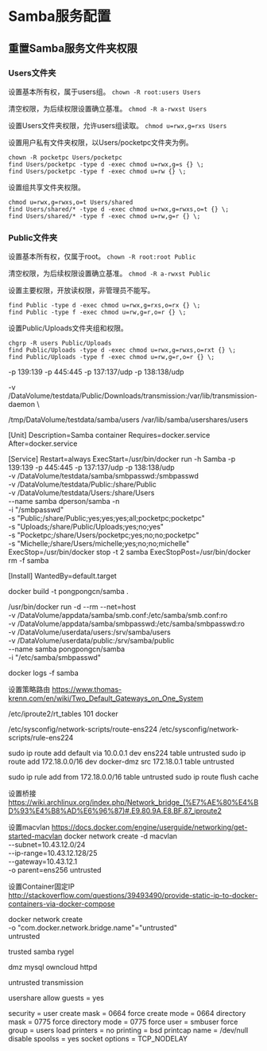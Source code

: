 Samba服务配置
====================

重置Samba服务文件夹权限
--------------------

### Users文件夹

设置基本所有权，属于users组。
`chown -R root:users Users`

清空权限，为后续权限设置确立基准。
`chmod -R a-rwxst Users`

设置Users文件夹权限，允许users组读取。
`chmod u=rwx,g=rxs Users`

设置用户私有文件夹权限，以Users/pocketpc文件夹为例。
```
chown -R pocketpc Users/pocketpc
find Users/pocketpc -type d -exec chmod u=rwx,g=s {} \;
find Users/pocketpc -type f -exec chmod u=rw {} \;
```

设置组共享文件夹权限。
```
chmod u=rwx,g=rwxs,o=t Users/shared
find Users/shared/* -type d -exec chmod u=rwx,g=rwxs,o=t {} \;
find Users/shared/* -type f -exec chmod u=rw,g=r {} \;
```

### Public文件夹

设置基本所有权，仅属于root。
`chown -R root:root Public`

清空权限，为后续权限设置确立基准。
`chmod -R a-rwxst Public`

设置主要权限，开放读权限，非管理员不能写。
```
find Public -type d -exec chmod u=rwx,g=rxs,o=rx {} \;
find Public -type f -exec chmod u=rw,g=r,o=r {} \;
```

设置Public/Uploads文件夹组和权限。
```
chgrp -R users Public/Uploads
find Public/Uploads -type d -exec chmod u=rwx,g=rwxs,o=rxt {} \;
find Public/Uploads -type f -exec chmod u=rw,g=r,o=r {} \;
```

-p 139:139 -p 445:445 -p 137:137/udp -p 138:138/udp

-v /DataVolume/testdata/Public/Downloads/transmission:/var/lib/transmission-daemon \


/tmp/DataVolume/testdata/samba/users
/var/lib/samba/usershares/users

[Unit]
Description=Samba container
Requires=docker.service
After=docker.service

[Service]
Restart=always
ExecStart=/usr/bin/docker run -h Samba -p 139:139 -p 445:445 -p 137:137/udp -p 138:138/udp \
        -v /DataVolume/testdata/samba/smbpasswd:/smbpasswd \
        -v /DataVolume/testdata/Public:/share/Public \
        -v /DataVolume/testdata/Users:/share/Users \
        --name samba dperson/samba -n \
        -i "/smbpasswd" \
        -s "Public;/share/Public;yes;yes;yes;all;pocketpc;pocketpc" \
        -s "Uploads;/share/Public/Uploads;yes;no;yes" \
        -s "Pocketpc;/share/Users/pocketpc;yes;no;no;pocketpc" \
        -s "Michelle;/share/Users/michelle;yes;no;no;michelle"
ExecStop=/usr/bin/docker stop -t 2 samba
ExecStopPost=/usr/bin/docker rm -f samba

[Install]
WantedBy=default.target

		
docker build -t pongpongcn/samba .

/usr/bin/docker run -d --rm --net=host \
        -v /DataVolume/appdata/samba/smb.conf:/etc/samba/smb.conf:ro \
        -v /DataVolume/appdata/samba/smbpasswd:/etc/samba/smbpasswd:ro \
        -v /DataVolume/userdata/users:/srv/samba/users \
        -v /DataVolume/userdata/public:/srv/samba/public \
        --name samba pongpongcn/samba \
        -i "/etc/samba/smbpasswd"

docker logs -f samba





设置策略路由
https://www.thomas-krenn.com/en/wiki/Two_Default_Gateways_on_One_System

/etc/iproute2/rt_tables
101     docker

/etc/sysconfig/network-scripts/route-ens224
/etc/sysconfig/network-scripts/rule-ens224

sudo ip route add default via 10.0.0.1 dev ens224 table untrusted
sudo ip route add 172.18.0.0/16 dev docker-dmz src 172.18.0.1 table untrusted

sudo ip rule add from 172.18.0.0/16 table untrusted
sudo ip route flush cache

设置桥接
https://wiki.archlinux.org/index.php/Network_bridge_(%E7%AE%80%E4%BD%93%E4%B8%AD%E6%96%87)#.E9.80.9A.E8.BF.87_iproute2

设置macvlan
https://docs.docker.com/engine/userguide/networking/get-started-macvlan
docker network create -d macvlan \
    --subnet=10.43.12.0/24 \
    --ip-range=10.43.12.128/25 \
    --gateway=10.43.12.1  \
    -o parent=ens256 untrusted

设置Container固定IP
http://stackoverflow.com/questions/39493490/provide-static-ip-to-docker-containers-via-docker-compose


docker network create \
-o "com.docker.network.bridge.name"="untrusted" \
untrusted


trusted
samba
rygel

dmz
mysql
owncloud
httpd

untrusted
transmission


   usershare allow guests = yes

   security = user
   create mask = 0664
   force create mode = 0664
   directory mask = 0775
   force directory mode = 0775
   force user = smbuser
   force group = users
   load printers = no
   printing = bsd
   printcap name = /dev/null
   disable spoolss = yes
   socket options = TCP_NODELAY